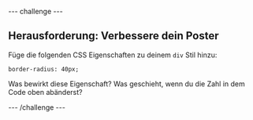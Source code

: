 \--- challenge \---

## Herausforderung: Verbessere dein Poster

Füge die folgenden CSS Eigenschaften zu deinem `div` Stil hinzu:

    border-radius: 40px;
    

Was bewirkt diese Eigenschaft? Was geschieht, wenn du die Zahl in dem Code oben abänderst?

\--- /challenge \---